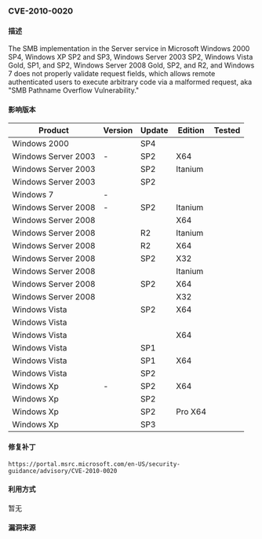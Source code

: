 ### CVE-2010-0020

#### 描述

The SMB implementation in the Server service in Microsoft Windows 2000 SP4, Windows XP SP2 and SP3, Windows Server 2003 SP2, Windows Vista Gold, SP1, and SP2, Windows Server 2008 Gold, SP2, and R2, and Windows 7 does not properly validate request fields, which allows remote authenticated users to execute arbitrary code via a malformed request, aka "SMB Pathname Overflow Vulnerability."

#### 影响版本

| Product             | Version | Update | Edition | Tested |
| ------------------- | ------- | ------ | ------- | ------ |
| Windows 2000        |         | SP4    |         |        |
| Windows Server 2003 | -       | SP2    | X64     |        |
| Windows Server 2003 |         | SP2    | Itanium |        |
| Windows Server 2003 |         | SP2    |         |        |
| Windows 7           | -       |        |         |        |
| Windows Server 2008 | -       | SP2    | Itanium |        |
| Windows Server 2008 |         |        | X64     |        |
| Windows Server 2008 |         | R2     | Itanium |        |
| Windows Server 2008 |         | R2     | X64     |        |
| Windows Server 2008 |         | SP2    | X32     |        |
| Windows Server 2008 |         |        | Itanium |        |
| Windows Server 2008 |         | SP2    | X64     |        |
| Windows Server 2008 |         |        | X32     |        |
| Windows Vista       |         | SP2    | X64     |        |
| Windows Vista       |         |        |         |        |
| Windows Vista       |         |        | X64     |        |
| Windows Vista       |         | SP1    |         |        |
| Windows Vista       |         | SP1    | X64     |        |
| Windows Vista       |         | SP2    |         |        |
| Windows Xp          | -       | SP2    | X64     |        |
| Windows Xp          |         | SP2    |         |        |
| Windows Xp          |         | SP2    | Pro X64 |        |
| Windows Xp          |         | SP3    |         |        |

#### 修复补丁

```
https://portal.msrc.microsoft.com/en-US/security-guidance/advisory/CVE-2010-0020
```

#### 利用方式

暂无

#### 漏洞来源

